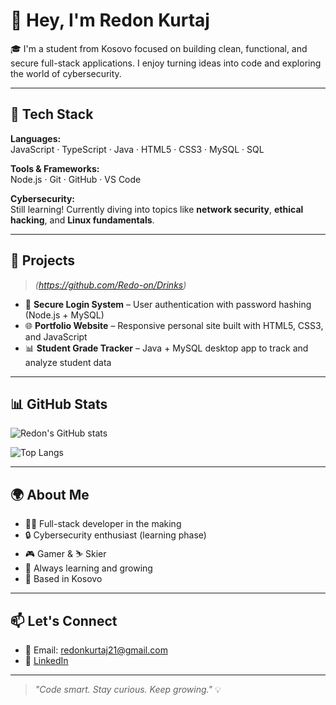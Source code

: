 # 👋 Hey, I'm Redon Kurtaj

🎓 I'm a student from Kosovo focused on building clean, functional, and secure full-stack applications. I enjoy turning ideas into code and exploring the world of cybersecurity.

---

## 🚀 Tech Stack

**Languages:**  
JavaScript · TypeScript · Java · HTML5 · CSS3 · MySQL · SQL

**Tools & Frameworks:**  
Node.js · Git · GitHub · VS Code

**Cybersecurity:**  
Still learning! Currently diving into topics like **network security**, **ethical hacking**, and **Linux fundamentals**.

---

## 💼 Projects

> *(https://github.com/Redo-on/Drinks)*

- 🔐 **Secure Login System** – User authentication with password hashing (Node.js + MySQL)
- 🌐 **Portfolio Website** – Responsive personal site built with HTML5, CSS3, and JavaScript
- 📊 **Student Grade Tracker** – Java + MySQL desktop app to track and analyze student data

---

## 📊 GitHub Stats

![Redon's GitHub stats](https://github-readme-stats.vercel.app/api?username=Redo-on&show_icons=true&theme=tokyonight&hide_border=true)

![Top Langs](https://github-readme-stats.vercel.app/api/top-langs/?username=Redo-on&layout=compact&theme=tokyonight&hide_border=true)


---

## 🌍 About Me

- 🧑‍💻 Full-stack developer in the making
- 🔒 Cybersecurity enthusiast (learning phase)
- 🎮 Gamer & ⛷️ Skier
- 🌱 Always learning and growing
- 📍 Based in Kosovo

---

## 📫 Let's Connect

- 📧 Email: redonkurtaj21@gmail.com  
- 💼 [LinkedIn](https://www.linkedin.com/in/redon-kurtaj-67196b343/)

---

> _"Code smart. Stay curious. Keep growing."_ 💡
